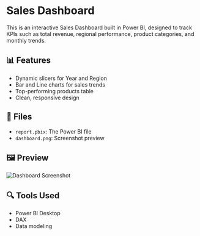 # Sales Dashboard

This is an interactive Sales Dashboard built in Power BI, designed to track KPIs such as total revenue, regional performance, product categories, and monthly trends.

## 📊 Features
- Dynamic slicers for Year and Region
- Bar and Line charts for sales trends
- Top-performing products table
- Clean, responsive design

## 📁 Files
- `report.pbix`: The Power BI file
- `dashboard.png`: Screenshot preview

## 🖼️ Preview
![Dashboard Screenshot](dashboard.png)

## 🔍 Tools Used
- Power BI Desktop
- DAX
- Data modeling
